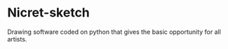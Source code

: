 # Nicret-sketch
Drawing software coded on python that gives the basic opportunity for all artists. 
